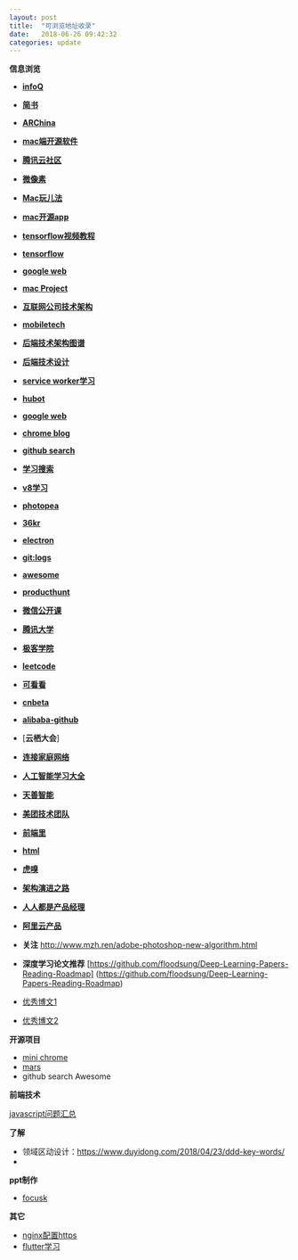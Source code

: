 ```yaml
---
layout: post
title:  "可浏览地址收录"
date:   2018-06-26 09:42:32
categories: update
---
```


**信息浏览**

* [**infoQ**](http://www.infoq.com/cn/)
* [**简书**](https://www.jianshu.com/)
* [**ARChina**](http://www.arinchina.com/)
* [**mac端开源软件**](http://opensourcemac.org/)
* [**腾讯云社区**](https://cloud.tencent.com/developer)
* [**微像素**](http://www.zealfilter.com/portal.php)
* [**Mac玩儿法**](https://www.waerfa.com/)
* [**mac开源app**](https://github.com/serhii-londar/open-source-mac-os-apps)
* [**tensorflow视频教程**](https://morvanzhou.github.io/tutorials/machine-learning/tensorflow/)
* [**tensorflow**](https://www.tensorflow.org/get_started/?hl=zh-cn)
* [**google web**](https://developers.google.com/web/?hl=zh-cn)
* [**mac Project**](https://github.com/serhii-londar/open-source-mac-os-apps)
* [**互联网公司技术架构**](https://github.com/davideuler/architecture.of.internet-product)
* [**mobiletech**](https://github.com/jtyjty99999/mobileTech)
* [**后端技术架构图谱**](https://github.com/xingshaocheng/architect-awesome)
* [**后端技术设计**](https://github.com/donnemartin/system-design-primer)
* [**service worker学习**](https://github.com/mozilla/serviceworker-cookbook)
* [**hubot**](https://github.com/hubotio/hubot)
* [**google web**](https://developers.google.com/web/?hl=zh-cn)
* [**chrome blog**](https://blog.chromium.org/)
* [**github search**](https://www.gitlogs.com/)
* [**学习搜索**](https://learn-anything.xyz/)
* [**v8学习**](https://github.com/stevemao/awesome-v8)
* [**photopea**](https://www.photopea.com/)
* [**36kr**](https://36kr.com/)
* [**electron**](http://electronjs.org/apps)
* [**git:logs**](https://www.gitlogs.com/)
* [**awesome**](https://github-serendipity.github.io/repo/sindresorhus___awesome-nodejs)
* [**producthunt**](https://www.producthunt.com/)
* [**微信公开课**](https://daxue.qq.com/wechat/wechat_list/cat_id/204)
* [**腾讯大学**](https://daxue.qq.com/)
* [**极客学院**](http://wiki.jikexueyuan.com/project/cplusplus/overview.html)
* [**leetcode**](https://leetcode.com/)
* [**可看看**](https://github.com/code4everything/awesome-list)
* [**cnbeta**](https://www.cnbeta.com/)
* [**alibaba-github**](https://github.com/alibaba)
* [**云栖大会**]
* [**连接家庭网络**](http://www.360doc.com/content/18/0409/12/2406619_744141929.shtml)
* [**人工智能学习大全**](https://www.easyaihub.com/)
* [**天善智能**](https://www.hellobi.com/)
* [**美团技术团队**](https://tech.meituan.com/)
* [**前端里**](http://www.yyyweb.com/)
* [**html**](https://www.html.cn/)
* [**虎嗅**](https://www.huxiu.com/)
* [**架构演进之路**](https://www.hollischuang.com/archives/1036)
* [**人人都是产品经理**](http://www.woshipm.com/)
* [**阿里云产品**](https://help.aliyun.com/document_detail/31819.html?spm=a2c4g.11186623.6.547.ca93392ciRTAkq)

* **关注** http://www.mzh.ren/adobe-photoshop-new-algorithm.html

* **深度学习论文推荐**
	[https://github.com/floodsung/Deep-Learning-Papers-Reading-Roadmap]	(https://github.com/floodsung/Deep-Learning-Papers-Reading-Roadmap)



* [优秀博文1](https://blog.ibireme.com/)
* [优秀博文2](https://github.com/muwenzi/Program-Blog)

**开源项目**

* [mini chrome](https://chromium.googlesource.com/chromium/mini_chromium/)
* [mars](https://github.com/Tencent/mars)
* github search Awesome

**前端技术**

[javascript问题汇总](https://github.com/simongong/js-stackoverflow-highest-votes)

**了解**

* 领域区动设计：https://www.duyidong.com/2018/04/23/ddd-key-words/
* 

**ppt制作**

* [focusk](focusky.com.cn)


**其它**

* [nginx配置https](https://juejin.im/post/5bfe6f21e51d456c057fed79)
* [flutter学习](https://live.aliway.com/roomWeb.html?spm=a1z2e.12184483.learn.dmediatitle1.e2664f9bfTY91g&id=21794&liveRef=learningRecommend)